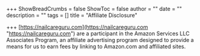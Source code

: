 +++
ShowBreadCrumbs = false
ShowToc = false
author = ""
date = ""
description = ""
tags = []
title = "Affiliate Disclosure"

+++
[https://nailcareguru.com](https://nailcareguru.com "https://nailcareguru.com") are a participant in the Amazon Services LLC Associates Program, an affiliate advertising program designed to provide a means for us to earn fees by linking to Amazon.com and affiliated sites.